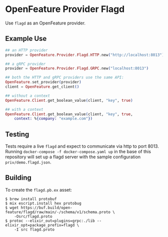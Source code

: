 # OpenFeature Provider Flagd

Use `flagd` as an OpenFeature provider.

## Example Use

``` elixir
## an HTTP provider
provider = OpenFeature.Provider.Flagd.HTTP.new("http://localhost:8013")

## a gRPC provider
provider = OpenFeature.Provider.Flagd.GRPC.new("localhost:8013")

## both the HTTP and gRPC providers use the same API:
OpenFeature.set_provider(provider)
client = OpenFeature.get_client()

## without a context
OpenFeature.Client.get_boolean_value(client, "key", true)

## with a context
OpenFeature.Client.get_boolean_value(client, "key", true,
    context: %{company: "example.com"})
```

## Testing

Tests require a live `flagd` and expect to communicate via http to
port 8013.  Running `docker-compose -f docker-compose.yaml up` in the
base of this repository will set up a flagd server with the sample
configuration `priv/demo.flagd.json`.

## Building

To create the `flagd.pb.ex` asset:

``` shell
$ brew install protobuf
$ mix escript.install hex protobug
$ wget https://buf.build/open-feature/flagd/raw/main/-/schema/v1/schema.proto \
    -Osrc/flagd.proto
$ protoc --elixir_out=plugins=grpc:./lib --elixir_opt=package_prefix=flagd \
    -I src flagd.proto

```

```
